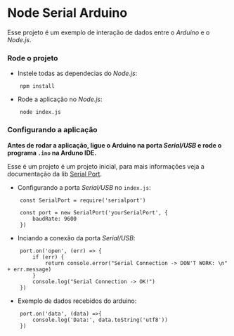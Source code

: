 # Node Serial Arduino
Esse projeto é um exemplo de interação de dados entre o *Arduino* e o *Node.js*.

### Rode o projeto
- Instele todas as dependecias do *Node.js*:
```
    npm install
```
- Rode a aplicação no *Node.js*:
```
    node index.js
```

### Configurando a aplicação
**Antes de rodar a aplicação, ligue o Arduino na porta *Serial/USB* e rode o programa `.ino` na Arduno IDE.**

Esse é um projeto é um projeto inicial, para mais informações veja a documentação da lib [Serial Port](https://serialport.io/docs/guide-about).

- Configurando a porta *Serial/USB* no `index.js`:
```
    const SerialPort = require('serialport')

    const port = new SerialPort('yourSerialPort', {
        baudRate: 9600 
    })
```

- Inciando a conexão da porta *Serial/USB*:
```
    port.on('open', (err) => {
        if (err) {
            return console.error("Serial Connection -> DON'T WORK: \n" + err.message)
        }
        console.log("Serial Connection -> OK!")
    })
```

-  Exemplo de dados recebidos do arduino:
```
    port.on('data', (data) =>{
        console.log('Data:', data.toString('utf8'))
    })
```

